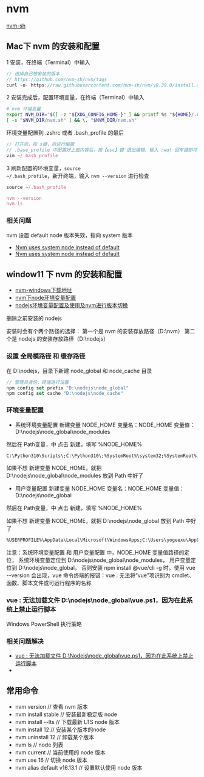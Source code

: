 # nvm
[nvm-sh](https://github.com/nvm-sh/nvm)

## Mac下 nvm 的安装和配置

1 安装，在终端（Terminal）中输入

``` js
// 选择自己想安装的版本
// https://github.com/nvm-sh/nvm/tags
curl -o- https://raw.githubusercontent.com/nvm-sh/nvm/v0.39.0/install.sh | bash
```

2 安装完成后，配置环境变量，在终端（Terminal）中输入

``` bash
# nvm 环境变量
export NVM_DIR="$([ -z "${XDG_CONFIG_HOME-}" ] && printf %s "${HOME}/.nvm" || printf %s "${XDG_CONFIG_HOME}/nvm")"
[ -s "$NVM_DIR/nvm.sh" ] && \. "$NVM_DIR/nvm.sh"
```
环境变量配置到 .zshrc 或者 .bash_profile 的最后

``` js
// 打开后，按 s键，后进行编辑
// .base_profile 中配置好上面内容后，按【esc】键 退出编辑，输入 :wq! 回车键即可
vim ~/.bash_profile
```

3 刷新配置的环境变量，<code>source ~/.bash_profile</code>，新开终端，输入 <code>nvm --version</code> 进行检查

``` js
source ~/.bash_profile

nvm --version
nvm ls
```

### 相关问题
nvm 设置 default node 版本失效，指向 system 版本

- [Nvm uses system node instead of default](https://github.com/nvm-sh/nvm/issues/1184)
- [Nvm uses system node instead of default](https://github.com/cytopia/devilbox/issues/846)


## window11 下 nvm 的安装和配置

- [nvm-windows下载地址](https://github.com/coreybutler/nvm-windows/releases)
- [nvm下node环境变量配置](https://blog.csdn.net/m0_67393828/article/details/126062855)
- [nodejs环境变量配置及使用及nvm进行版本切换](https://blog.csdn.net/qappleh/article/details/98210168)

删除之前安装的 nodejs

安装时会有个两个路径的选择：
第一个是 nvm 的安装存放路径（D:\nvm）
第二个是 nodejs 的安装存放路径（D:\nodejs）

### 设置 全局模路径 和 缓存路径
在 D:\nodejs，目录下新建 node_global 和 node_cache 目录

``` js
// 管理员身份，终端进行设置
npm config set prefix "D:\nodejs\node_global"
npm config set cache "D:\nodejs\node_cache"
```

### 环境变量配置

- 系统环境变量配置
新建变量 NODE_HOME
变量名：NODE_HOME
变量值：D:\nodejs\node_global\node_modules

然后在 Path变量，中 点击 新建，填写 %NODE_HOME%

``` bash
C:\Python310\Scripts\;C:\Python310\;%SystemRoot%\system32;%SystemRoot%;%SystemRoot%\System32\Wbem;%SYSTEMROOT%\System32\WindowsPowerShell\v1.0\;%SYSTEMROOT%\System32\OpenSSH\;C:\ProgramData\chocolatey\bin;D:\Git\cmd;%NVM_HOME%;%NVM_SYMLINK%;%NODE_HOME%;
```

如果不想 新建变量 NODE_HOME，就把 D:\nodejs\node_global\node_modules 放到 Path 中好了

- 用户变量配置
新建变量 NODE_HOME
变量名：NODE_HOME
变量值：D:\nodejs\node_global

然后在 Path变量，中 点击 新建，填写 %NODE_HOME%

如果不想 新建变量 NODE_HOME，就把 D:\nodejs\node_global 放到 Path 中好了

``` bash
%USERPROFILE%\AppData\Local\Microsoft\WindowsApps;C:\Users\yogeexu\AppData\Local\Programs\oh-my-posh\bin;D:\Vscode\bin;%NVM_HOME%;%NVM_SYMLINK%;%NODE_HOME%;
```

注意：系统环境变量配置 和 用户变量配置 中，NODE_HOME 变量值路径的定位，
系统环境变量定位到 D:\nodejs\node_global\node_modules，
用户变量定位到 D:\nodejs\node_global，
否则安装 npm install @vue/cli -g 时，使用 vue --version 会出现，vue 命令终端的报错：vue : 无法将“vue”项识别为 cmdlet、函数、脚本文件或可运行程序的名称


### vue : 无法加载文件 D:\nodejs\node_global\vue.ps1，因为在此系统上禁止运行脚本

 Windows PowerShell 执行策略
 
 ### 相关问题解决
 - [vue : 无法加载文件 D:\Nodejs\node_global\vue.ps1，因为在此系统上禁止运行脚本](https://blog.csdn.net/jiyuzzz/article/details/121048727)
 - [](https://www.pudn.com/news/62552329b744eb386fdaeff5.html)


## 常用命令
- nvm version                // 查看 nvm 版本
- nvm install stable         // 安装最新稳定版 node
- nvm install --lts          // 下载最新 LTS node 版本
- nvm install 12             // 安装某个版本的node
- nvm uninstall 12           // 卸载某个版本
- nvm ls                     // node 列表
- nvm current                // 当前使用的 node 版本
- nvm use 16                 // 切换 node 版本
- nvm alias default v16.13.1 // 设置默认使用 node 版本